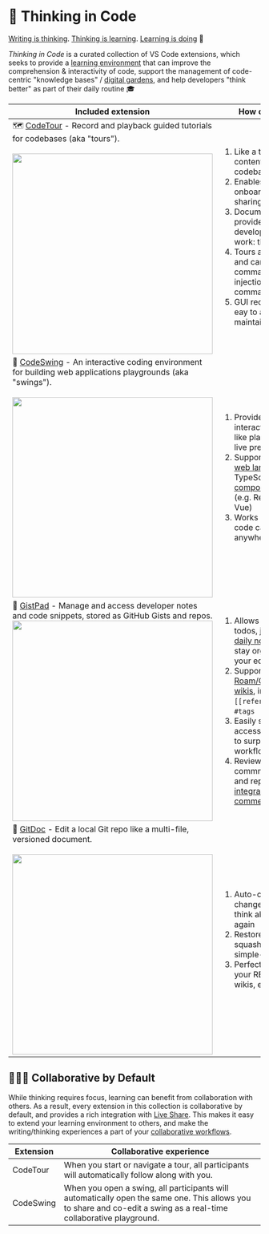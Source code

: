 # 🧠 Thinking in Code

[Writing is thinking](https://alistapart.com/article/writing-is-thinking/). [Thinking is learning](http://worrydream.com/#!/LearnableProgramming). [Learning is doing](https://blog.ncase.me/curse-of-the-chocolate-covered-broccoli-or-emotion-in-learning/) 🙌

_Thinking in Code_ is a curated collection of VS Code extensions, which seeks to provide a <ins>learning environment</ins> that can improve the comprehension & interactivity of code, support the management of code-centric "knowledge bases" / [digital gardens](https://maggieappleton.com/garden-history/), and help developers "think better" as part of their daily routine 🎓

| Included extension | How can it help? |
|-|-|
| 🗺️ [CodeTour](https://aka.ms/codetour) - Record and playback guided tutorials for codebases (aka "tours").<br /><br /><img width="400px" src="https://user-images.githubusercontent.com/116461/76151694-7b531b80-606c-11ea-96a6-0655eb6ab4e6.gif" /> | <ol><li>Like a table-of-contents for your codebases</li><li>Enables easier onboarding/knowledge sharing</li><li>Documentation is provided where developers actually work: their editor.</li><li>Tours are interactive, and can automate commands, code injection, shell commands and more!<li>GUI recorder makes it eay to author and maintain tours.</ol> |
| 💃 [CodeSwing](https://aka.ms/codeswing) - An interactive coding environment for building web applications playgrounds (aka "swings").<br /><br /><img width="400px" src="https://user-images.githubusercontent.com/116461/103024429-ae37a480-4504-11eb-85ea-37ba9b9a4d9a.gif" /> | <ol><li>Provides an interactive, CodePen-like playground, with a live preview</li><li>Supports all popular [web languages](https://marketplace.visualstudio.com/items?itemName=codespaces-Contrib.codeswing#language-support) (e.g. TypeScript, Scss) and [component libraries](https://marketplace.visualstudio.com/items?itemName=codespaces-Contrib.codeswing#components) (e.g. React, Svelte, Vue)<li>Works offline, and your code can be stored anywhere</li></ol> |
| 📘 [GistPad](https://aka.ms/gistpad) - Manage and access developer notes and code snippets, stored as GitHub Gists and repos. <br /><img width="400px" src="https://user-images.githubusercontent.com/116461/87234714-96ba9400-c388-11ea-92c3-544d9a3bb633.png" /> | <ol><li>Allows you to capture todos, journals and [daily notes](https://marketplace.visualstudio.com/items?itemName=vsls-contrib.gistfs#scratch-notes), so you can stay organized from your editor</li><li>Supports [Roam/Obsidian-like wikis](https://marketplace.visualstudio.com/items?itemName=vsls-contrib.gistfs#wikis), including `[[references]]` and `#tags`</li><li>Easily store and access code snippets, to surpercharge your workflow</li><li>Review and commment on gists and repos via [editor-integrated commenting](https://marketplace.visualstudio.com/items?itemName=vsls-contrib.gistfs#gist-commenting)</ol> |
| 📄 [GitDoc](https://aka.ms/gitdoc) - Edit a local Git repo like a multi-file, versioned document.<br /><br /><img width="400px" src="https://user-images.githubusercontent.com/116461/79521572-5a3bfe00-800e-11ea-83a0-8e125122fa8f.gif" />  | <ol><li>Auto-commit your changes, and never think about the Git CLI again</li><li>Restore, undo and squash versions via a simple-to-use GUI</li><li>Perfect for docs repo, your README profile, wikis, etc.</ol> |

## 🧑‍🤝‍🧑 Collaborative by Default

While thinking requires focus, learning can benefit from collaboration with others. As a result, every extension in this collection is collaborative by default, and provides a rich integration with [Live Share](https://aka.ms/vsls). This makes it easy to extend your learning environment to others, and make the writing/thinking experiences a part of your [collaborative workflows](https//aka.ms/vsls-usecases). 

| Extension | Collaborative experience |
|-|-|
| CodeTour | When you start or navigate a tour, all participants will automatically follow along with you. |
| CodeSwing | When you open a swing, all participants will automatically open the same one. This allows you to share and co-edit a swing as a real-time collaborative playground.